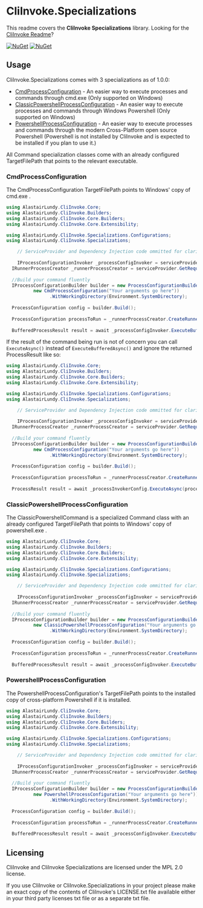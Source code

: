 # CliInvoke.Specializations
This readme covers the **CliInvoke Specializations** library. Looking for the [CliInvoke Readme](https://github.com/alastairlundy/CliInvoke/blob/main/README.md)?

[![NuGet](https://img.shields.io/nuget/v/AlastairLundy.CliInvoke.Specializations.svg)](https://www.nuget.org/packages/AlastairLundy.CliInvoke.Specializations/)
[![NuGet](https://img.shields.io/nuget/dt/AlastairLundy.CliInvoke.Specializations.svg)](https://www.nuget.org/packages/AlastairLundy.CliInvoke.Specializations/)

## Usage
CliInvoke.Specializations comes with 3 specializations as of 1.0.0: 
- [CmdProcessConfiguration](#cmdprocessconfiguration) - An easier way to execute processes and commands through cmd.exe (Only supported on Windows)
- [ClassicPowershellProcessConfiguration](#classicpowershellprocessconfiguration) - An easier way to execute processes and commands through Windows Powershell (Only supported on Windows)
- [PowershellProcessConfiguration](#powershellprocessconfiguration) - An easier way to execute processes and commands through the modern Cross-Platform open source Powershell (Powershell is not installed by CliInvoke and is expected to be installed if you plan to use it.)

All Command specialization classes come with an already configured TargetFilePath that points to the relevant executable.

### CmdProcessConfiguration
The CmdProcessConfiguration TargetFilePath points to Windows' copy of cmd.exe .

```csharp
using AlastairLundy.CliInvoke.Core;
using AlastairLundy.CliInvoke.Builders;
using AlastairLundy.CliInvoke.Core.Builders;
using AlastairLundy.CliInvoke.Core.Extensibility;

using AlastairLundy.CliInvoke.Specializations.Configurations;
using AlastairLundy.CliInvoke.Specializations;

    // ServiceProvider and Dependency Injection code ommitted for clarity
    
    IProcessConfigurationInvoker _processConfigInvoker = serviceProvider.GetRequiredService<IProcessConfigurationInvoker>();
  IRunnerProcessCreator _runnerProcessCreator = serviceProvider.GetRequiredService<IRunnerProcessCreator>();
  
  //Build your command fluently
  IProcessConfigurationBuilder builder = new ProcessConfigurationBuilder(
          new CmdProcessConfiguration("Your arguments go here"))
                .WithWorkingDirectory(Environment.SystemDirectory);
  
  ProcessConfiguration config = builder.Build();
  
  ProcessConfiguration processToRun = _runnerProcessCreator.CreateRunnerProcess(config);
  
  BufferedProcessResult result = await _processConfigInvoker.ExecuteBufferedAsync(processToRun);
```

If the result of the command being run is not of concern you can call ``ExecuteAsync()`` instead of ``ExecuteBufferedAsync()`` and ignore the returned ProcessResult like so:
```csharp
using AlastairLundy.CliInvoke.Core;
using AlastairLundy.CliInvoke.Builders;
using AlastairLundy.CliInvoke.Core.Builders;
using AlastairLundy.CliInvoke.Core.Extensibility;

using AlastairLundy.CliInvoke.Specializations.Configurations;
using AlastairLundy.CliInvoke.Specializations;

    // ServiceProvider and Dependency Injection code ommitted for clarity
    
    IProcessConfigurationInvoker _processConfigInvoker = serviceProvider.GetRequiredService<IProcessConfigurationInvoker>();
  IRunnerProcessCreator _runnerProcessCreator = serviceProvider.GetRequiredService<IRunnerProcessCreator>();
  
  //Build your command fluently
  IProcessConfigurationBuilder builder = new ProcessConfigurationBuilder(
          new CmdProcessConfiguration("Your arguments go here"))
                .WithWorkingDirectory(Environment.SystemDirectory);
  
  ProcessConfiguration config = builder.Build();
  
  ProcessConfiguration processToRun = _runnerProcessCreator.CreateRunnerProcess(config);
  
  ProcessResult result = await _processInvokerConfig.ExecuteAsync(processToRun);
```

### ClassicPowershellProcessConfiguration
The ClassicPowershellCommand is a specialized Command class with an already configured TargetFilePath that points to Windows' copy of powershell.exe .

```csharp
using AlastairLundy.CliInvoke.Core;
using AlastairLundy.CliInvoke.Builders;
using AlastairLundy.CliInvoke.Core.Builders;
using AlastairLundy.CliInvoke.Core.Extensibility;

using AlastairLundy.CliInvoke.Specializations.Configurations;
using AlastairLundy.CliInvoke.Specializations;

    // ServiceProvider and Dependency Injection code ommitted for clarity
    
    IProcessConfigurationInvoker _processConfigInvoker = serviceProvider.GetRequiredService<IProcessConfigurationInvoker>();
  IRunnerProcessCreator _runnerProcessCreator = serviceProvider.GetRequiredService<IRunnerProcessCreator>();
  
  //Build your command fluently
  IProcessConfigurationBuilder builder = new ProcessConfigurationBuilder(
          new ClassicPowershellProcessConfiguration("Your arguments go here"))
                .WithWorkingDirectory(Environment.SystemDirectory);
  
  ProcessConfiguration config = builder.Build();
  
  ProcessConfiguration processToRun = _runnerProcessCreator.CreateRunnerProcess(config);
  
  BufferedProcessResult result = await _processConfigInvoker.ExecuteBufferedAsync(processToRun);
```

### PowershellProcessConfiguration
The PowershellProcessConfiguration's TargetFilePath points to the installed copy of cross-platform Powershell if it is installed.

```csharp
using AlastairLundy.CliInvoke.Core;
using AlastairLundy.CliInvoke.Builders;
using AlastairLundy.CliInvoke.Core.Builders;
using AlastairLundy.CliInvoke.Core.Extensibility;

using AlastairLundy.CliInvoke.Specializations.Configurations;
using AlastairLundy.CliInvoke.Specializations;

    // ServiceProvider and Dependency Injection code ommitted for clarity
    
    IProcessConfigurationInvoker _processConfigInvoker = serviceProvider.GetRequiredService<IProcessConfigurationInvoker>();
  IRunnerProcessCreator _runnerProcessCreator = serviceProvider.GetRequiredService<IRunnerProcessCreator>();
  
  //Build your command fluently
  IProcessConfigurationBuilder builder = new ProcessConfigurationBuilder(
          new PowershellProcessConfiguration("Your arguments go here"))
                .WithWorkingDirectory(Environment.SystemDirectory);
  
  ProcessConfiguration config = builder.Build();
  
  ProcessConfiguration processToRun = _runnerProcessCreator.CreateRunnerProcess(config);
  
  BufferedProcessResult result = await _processConfigInvoker.ExecuteBufferedAsync(processToRun);
```

## Licensing
CliInvoke and CliInvoke Specializations are licensed under the MPL 2.0 license.

If you use CliInvoke or CliInvoke.Specializations in your project please make an exact copy of the contents of CliInvoke's LICENSE.txt file available either in your third party licenses txt file or as a separate txt file.
